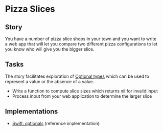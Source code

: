 # Pizza Slices

## Story

You have a number of pizza slice shops in your town and you want to write a web app that will let you compare two different pizza configurations to let you know who will give you the bigger slice.

## Tasks

The story facilitates exploration of [Optional types][types-option-types] which can be used to represent a value or the absence of a value.

- Write a function to compute slice sizes which returns nil for invalid input
- Process input from your web application to determine the larger slice

## Implementations

- [Swift: optionals][implementation-swift] (reference implementation)

[types-option-types]: ../types/option_types.md
[implementation-swift]: ../../languages/swift/exercises/concept/optionals/.docs/instructions.md
